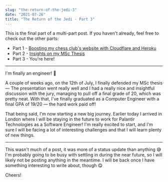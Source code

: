 ```yaml
---
slug: "the-return-of-the-jedi-3"
date: "2021-07-26"
title: "The Return of the Jedi - Part 3"
---
```


This is the final part of a multi-part post. If you haven't already, feel free to check out the other parts:

- Part 1 - [Boosting my chess club's website with Cloudflare and Heroku](https://blog.ruialves.me/the-return-of-the-jedi-1)
- Part 2 - [Insights on my MSc Thesis](https://blog.ruialves.me/the-return-of-the-jedi-2)
- Part 3 - You're here!

---

I'm finally an engineer! 🎉

A couple of weeks ago, on the 12th of July, I finally defended my MSc thesis — The presentation went really well and I had a really nice and insightful discussion with the jury, managing to pull off a final grade of 20, which was pretty neat. With that, I've finally graduated as a Computer Engineer with a final GPA of 19/20 — the hard work paid off!

That being said, I'm now starting a new big journey. Earlier today I arrived in London where I will be staying in the future to work for Palantir Technologies as a Software Engineer! I'm really excited to start, and I'm sure I will be facing a lot of interesting challenges and that I will learn plenty of new things.

---

This wasn't much of a post, it was more of a status update than anything 😅 I'm probably going to be busy with settling in during the near future, so I will likely not be posting anything in the meantime. I will be back once I have something interesting to write about, though 😋

Cheers!
